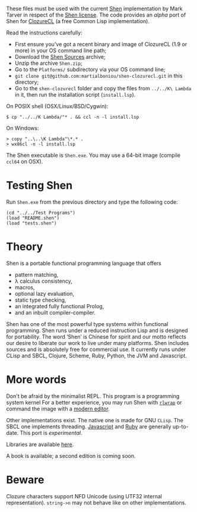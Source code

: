 These files must be used with the current [Shen](http://shenlanguage.org) implementation by Mark Tarver in respect of the [Shen license](http://shenlanguage.org/license.html). The code provides an *alpha* port of Shen for [ClozureCL](http://ccl.clozure.com/) (a free Common Lisp implementation).

Read the instructions carefully:

* First ensure you've got a recent binary and image of ClozureCL (1.9 or more) in your OS command line path;
* Download the [Shen Sources](shenlanguage.org/download_form.html) archive;
* Unzip the archive `Shen.zip`;
* Go to the `Platforms/` subdirectory via your OS command line;
* `git clone git@github.com:martialboniou/shen-clozurecl.git` in this directory;
* Go to the `shen-clozurecl` folder and copy the files from `../../K\ Lambda` in it, then run the installation script (`install.lsp`).

On POSIX shell (OSX/Linux/BSD/Cygwin):

    $ cp "../../K Lambda/"* . && ccl -n -l install.lsp

On Windows:

    > copy "..\..\K Lambda"\*.* .
    > wx86cl -n -l install.lsp

The Shen executable is `Shen.exe`. You may use a 64-bit image (compile `ccl64` on OSX).

Testing Shen
============

Run `Shen.exe` from the previous directory and type the following code:

    (cd "../../Test Programs")
    (load "README.shen")
    (load "tests.shen")

Theory
======

Shen is a portable functional programming language that offers

* pattern matching,
* λ calculus consistency,
* macros,
* optional lazy evaluation,
* static type checking,
* an integrated fully functional Prolog,
* and an inbuilt compiler-compiler.

Shen has one of the most powerful type systems within functional programming. Shen runs under a reduced instruction Lisp and is designed for portability. The word ‘Shen’ is Chinese for spirit and our motto reflects our desire to liberate our work to live under many platforms. Shen includes sources and is absolutely free for commercial use. It currently runs under CLisp and SBCL, Clojure, Scheme, Ruby, Python, the JVM and Javascript.

More words
==========

Don't be afraid by the minimalist REPL. This program is a programming system kernel  For a better experience, you may run Shen with [`rlwrap`](http://utopia.knoware.nl/~hlub/rlwrap/) or command the image with a [modern editor](https://github.com/eschulte/shen-mode).

Other implementations exist. The native one is made for GNU `CLisp`. The SBCL one implements threading. [Javascript](https://github.com/gravicappa/shen-js) and [Ruby](https://github.com/gregspurrier/shen-ruby) are generally up-to-date. This port is *experimental*.

Libraries are available [here](http://shenlanguage.org/library.html).

A book is available; a second edition is coming soon.

Beware
======

Clozure characters support NFD Unicode (using UTF32 internal representation). `string->n` may not behave like on other implementations.
